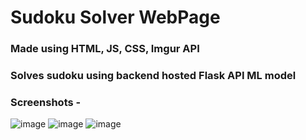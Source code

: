 <h1>Sudoku Solver WebPage</h1>

<h3>Made using HTML, JS, CSS, Imgur API</h3>
<h3>Solves sudoku using backend hosted Flask API ML model</h3>

<h3>Screenshots -</h3>

![image](https://user-images.githubusercontent.com/88619994/171607443-0a45692c-ef3e-4f87-983e-670b5594f87c.png)
![image](https://user-images.githubusercontent.com/88619994/171607026-c1efb161-4b24-4eaa-b155-e87c6b9e2b15.png)
![image](https://user-images.githubusercontent.com/88619994/171608753-4e2ca728-d575-41ac-b58a-2e4f074489a3.png)
